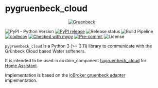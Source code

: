 # pygruenbeck_cloud

<p align="center">
    <a href="https://www.gruenbeck.com/" target="_blank"><img src="https://www.gruenbeck.com/typo3conf/ext/sitepackage_gruenbeck/Resources/Public/Images/gruenbeck-logo.svg" alt="Gruenbeck" /></a>
</p>

![PyPI - Python Version](https://img.shields.io/pypi/pyversions/pygruenbeck_cloud?logo=python)
[![PyPI release](https://img.shields.io/pypi/v/pygruenbeck_cloud)](https://pypi.org/project/pygruenbeck_cloud/)
![Release status](https://img.shields.io/pypi/status/pygruenbeck_cloud)
![Build Pipeline](https://img.shields.io/github/actions/workflow/status/p0l0/pygruenbeck_cloud/ci.yml)
[![codecov](https://codecov.io/gh/p0l0/pygruenbeck_cloud/branch/main/graph/badge.svg?token=V5C2O6SK2O)](https://codecov.io/gh/p0l0/pygruenbeck_cloud)
[![Checked with mypy](http://www.mypy-lang.org/static/mypy_badge.svg)](http://mypy-lang.org/)
[![Pre-commit](https://img.shields.io/badge/pre--commit-enabled-brightgreen?logo=pre-commit&logoColor=f8b424)](https://github.com/pre-commit/pre-commit)
![License](https://img.shields.io/github/license/p0l0/pygruenbeck_cloud)

`pygruenbeck_cloud` is a Python 3 (>= 3.11) library to communicate with the Grünbeck Cloud based Water softeners.

It is intended to be used in custom_component [hagruenbeck_cloud](https://github.com/p0l0/hagruenbeck_cloud) for [Home Assistant](https://www.home-assistant.io/).

Implementation is based on the [ioBroker gruenbeck adapter](https://github.com/TA2k/ioBroker.gruenbeck) implementation.
